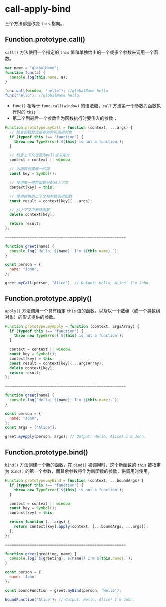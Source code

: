 # call-apply-bind

三个方法都是改变 `this` 指向。

## Function.prototype.call()

`call()` 方法使用一个指定的 `this` 值和单独给出的一个或多个参数来调用一个函数。

```js
var name = "globalName";
function func(a) {
  console.log(this.name, a);
}

func.call(window, "hello"); //globalName hello
func("hello"); //globalName hello
```

- `func()` 相等于 `func.call(window)` 的语法糖，`call` 方法第一个参数为函数执行时的 `this`；
- 第二个到最后一个参数作为函数执行时要传入的参数；

```js
Function.prototype.myCall = function (context, ...args) {
  // 检查函数是否是有效的可调用对象
  if (typeof this !== "function") {
    throw new TypeError(`${this} is not a function`);
  }

  // 检查上下文是否为null或未定义
  context = context || window;

  // 为函数创建唯一的键
  const key = Symbol();

  // 使用唯一键将函数分配给上下文
  context[key] = this;

  // 使用提供的上下文和参数调用函数
  const result = context[key](...args);

  // 从上下文中删除函数
  delete context[key];

  return result;
};

======================================================

function greet(name) {
  console.log(`Hello, ${name}! I'm ${this.name}.`);
}

const person = {
  name: "John",
};

greet.myCall(person, "Alice"); // Output: Hello, Alice! I'm John.
```

## Function.prototype.apply()

`apply()` 方法调用一个具有给定 `this` 值的函数，以及以一个数组（或一个类数组对象）的形式提供的参数。

```js
Function.prototype.myApply = function (context, argsArray) {
  if (typeof this !== "function") {
    throw new TypeError(`${this} is not a function`);
  }

  context = context || window;
  const key = Symbol();
  context[key] = this;
  const result = context[key](...argsArray);
  delete context[key];
  return result;
};

======================================================

function greet(name) {
  console.log(`Hello, ${name}! I'm ${this.name}.`);
}

const person = {
  name: "John",
};
const args = ["Alice"];

greet.myApply(person, args); // Output: Hello, Alice! I'm John.
```

## Function.prototype.bind()

`bind()` 方法创建一个新的函数，在 `bind()` 被调用时，这个新函数的 `this` 被指定为 `bind()` 的第一个参数，而其余参数将作为新函数的参数，供调用时使用。

```js
Function.prototype.myBind = function (context, ...boundArgs) {
  if (typeof this !== "function") {
    throw new TypeError(`${this} is not a function`);
  }

  context = context || window;
  const key = Symbol();
  context[key] = this;

  return function (...args) {
    return context[key].apply(context, [...boundArgs, ...args]);
  };
};

======================================================

function greet(greeting, name) {
  console.log(`${greeting}, ${name}! I'm ${this.name}.`);
}

const person = {
  name: 'John'
};

const boundFunction = greet.myBind(person, 'Hello');

boundFunction('Alice'); // Output: Hello, Alice! I'm John.
```
